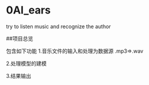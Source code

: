 # 0AI_ears
try to listen music and recognize the author


##项目总览


包含如下功能
1.音乐文件的输入和处理为数据源
    .mp3=>.wav
    
2.处理模型的建模

3.结果输出





